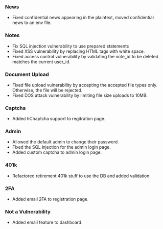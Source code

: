 ### News

- Fixed confidential news appearing in the plaintext, moved confidential news to an env file.

### Notes

- Fix SQL injection vulnerability to use prepared statements
- Fixed XSS vulnerability by replacing HTML tags with white space.
- Fixed access control vulnerability by validating the note_id to be deleted matches the current user_id.

### Document Upload

- Fixed file upload vulnerability by accepting the accepted file types only. Otherwise,
  the file will be rejected.
- Fixed DOS attack vulnerability by limiting file size uploads to 10MB.

### Captcha

- Added hChaptcha support to regitration page.

### Admin

- Allowed the default admin to change their password.
- Fixed the SQL injection for the admin login page.
- Added custom captcha to admin login page.

### 401k

- Refactored retirement 401k stuff to use the DB and added validation.

### 2FA

- Added email 2FA to registration page.

### Not a Vulnerability

- Added email feature to dashboard.
